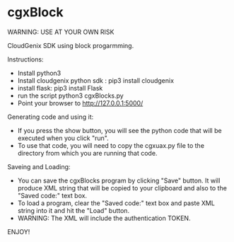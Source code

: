 # cgxBlock

WARNING: USE AT YOUR OWN RISK

CloudGenix SDK using block progarmming.

Instructions:

* Install python3
* Install cloudgenix python sdk : pip3 install cloudgenix
* install flask: pip3 install Flask
* run the script python3 cgxBlocks.py
* Point your browser to http://127.0.0.1:5000/


Generating code and using it:
* If you press the show button, you will see the python code that will be executed when you click "run".
* To use that code, you will need to copy the cgxuax.py file to the directory from which you are running that code.

Saveing and Loading:
* You can save the cgxBlocks program by clicking "Save" button. It will produce XML string that will be copied to your clipboard and also to the "Saved code:" text box.
* To load a program, clear the "Saved code:" text box and paste XML string into it and hit the "Load" button.
* WARNING: The XML will include the authentication TOKEN.

ENJOY!
